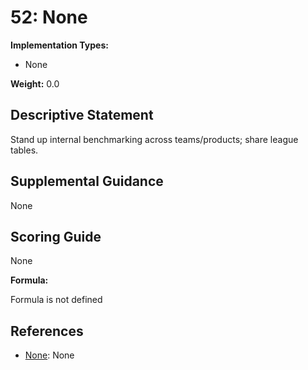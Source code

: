 # 52: None

**Implementation Types:**

- None

**Weight:** 0.0

## Descriptive Statement

Stand up internal benchmarking across teams/products; share league tables.

## Supplemental Guidance

None

## Scoring Guide

None

**Formula:**

Formula is not defined

## References

- [None](None): None

